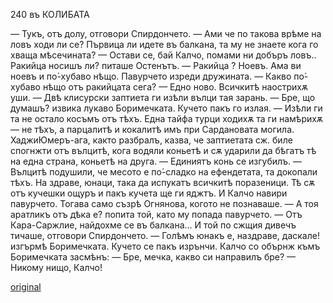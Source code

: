﻿240	въ КОЛИБАТА

— Тукъ, отъ долу, отговори Спирдончето.
— Ами че по такова врѣме на ловъ ходи ли се? Първица ли идете въ балкана, та му не знаете кога го хваща мѣсечината?
— Остави се, бай Калчо, помами ни добъръ ловъ.. Ракийца носишъ ли? питаше Остенътъ.
— Ракийца ? Ноевъ. Ама ви ноевъ и по́-хубаво нѣщо. Павурчето изреди дружината.
— Какво по́-хубаво нѣщо отъ ракийцата сега?
— Едно ново. Всичкитѣ наострихѫ уши.
— Двѣ клисурски заптиета ги изѣли вълци тая зарань.
— Бре, що думашъ? извика лукаво Боримечката. Кучето пакъ го излая.
— Изѣли ги та не остало косъмъ отъ тѣхъ. Една тайфа турци ходихѫ та ги намѣрихѫ — не тѣхъ, а парцалитѣ и кокалитѣ имъ при Сардановата могила. ХаджиЮмеръ-ага, както разбралъ, казва, че заптиетата сж. биле спогнжти отъ вълцитѣ, кога водяли коньетѣ и сѫ ударили да бѣгатъ тѣ на една страна, коньетѣ на друга. — Единиятъ конь се изгубилъ. — Вълцитѣ подушили, че месото е по́-сладко на ефендетата, та докопали тѣхъ. На здраве, юнаци, така да испукатъ всичкитѣ поразеници. Тѣ сѫ отъ кучешки ощуръ и пакъ кучета ще ги яджтъ.
И Калчо навири павурчето. Тогава само съзрѣ Огнянова, когото не познаваше. — А тоя аратликъ отъ дѣка е? попита той, като му попада павурчето.
— Отъ Кара-Саржлие, найдохме се въ балкана... И той по сжщия дивечъ тичаше, отговори Спирдончето.
— Голѣмъ юнакъ е, наздраве, даскале! изгърмѣ Боримечката. Кучето се пакъ изрънчи.
Калчо со обърнж къмъ Боримечката засмѣнъ: — Бре, мечка, какво си направилъ бре?
— Никому нищо, Калчо!

[original](images/271.jpg)